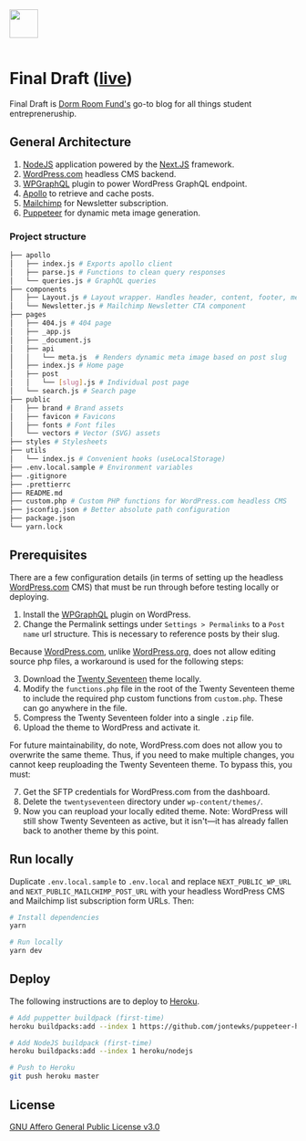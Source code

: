 <img src="https://i.imgur.com/tCvz99i.png" height="50" style="padding-bottom: 15px;"/>

# Final Draft ([live](https://blog.dormroomfund.com))

Final Draft is [Dorm Room Fund's](https://dormroomfund.com) go-to blog for all things student entrepreneruship.

## General Architecture

1. [NodeJS](https://nodejs.org/en/) application powered by the [Next.JS](https://nextjs.org/) framework.
2. [WordPress.com](https://wordpress.com) headless CMS backend.
3. [WPGraphQL](https://github.com/wp-graphql/wp-graphql) plugin to power WordPress GraphQL endpoint.
4. [Apollo](https://www.apollographql.com/) to retrieve and cache posts.
5. [Mailchimp](https://mailchimp.com/) for Newsletter subscription.
6. [Puppeteer](https://github.com/puppeteer/puppeteer) for dynamic meta image generation.

### Project structure

```bash
├── apollo
│   ├── index.js # Exports apollo client
│   ├── parse.js # Functions to clean query responses
│   └── queries.js # GraphQL queries
├── components
│   ├── Layout.js # Layout wrapper. Handles header, content, footer, meta.
│   └── Newsletter.js # Mailchimp Newsletter CTA component
├── pages
│   ├── 404.js # 404 page
│   ├── _app.js
│   ├── _document.js
│   ├── api
│   │   └── meta.js  # Renders dynamic meta image based on post slug
│   ├── index.js # Home page
│   ├── post
│   │   └── [slug].js # Individual post page
│   └── search.js # Search page
├── public
│   ├── brand # Brand assets
│   ├── favicon # Favicons
│   ├── fonts # Font files
│   └── vectors # Vector (SVG) assets
├── styles # Stylesheets
├── utils
│   └── index.js # Convenient hooks (useLocalStorage)
├── .env.local.sample # Environment variables
├── .gitignore
├── .prettierrc
├── README.md
├── custom.php # Custom PHP functions for WordPress.com headless CMS
├── jsconfig.json # Better absolute path configuration
├── package.json
└── yarn.lock
```

## Prerequisites

There are a few configuration details (in terms of setting up the headless [WordPress.com](https://wordpress.com) CMS) that must be run through before testing locally or deploying.

1. Install the [WPGraphQL](https://github.com/wp-graphql/wp-graphql) plugin on WordPress.
2. Change the Permalink settings under `Settings > Permalinks` to a `Post name` url structure. This is necessary to reference posts by their slug.

Because [WordPress.com](https://wordpress.com), unlike [WordPress.org](https://wordpress.org), does not allow editing source php files, a workaround is used for the following steps:

3. Download the [Twenty Seventeen](https://en-ca.wordpress.org/themes/twentyseventeen/) theme locally.
4. Modify the `functions.php` file in the root of the Twenty Seventeen theme to include the required php custom functions from `custom.php`. These can go anywhere in the file.
5. Compress the Twenty Seventeen folder into a single `.zip` file.
6. Upload the theme to WordPress and activate it.

For future maintainability, do note, WordPress.com does not allow you to overwrite the same theme. Thus, if you need to make multiple changes, you cannot keep reuploading the Twenty Seventeen theme. To bypass this, you must:

7. Get the SFTP credentials for WordPress.com from the dashboard.
8. Delete the `twentyseventeen` directory under `wp-content/themes/`.
9. Now you can reupload your locally edited theme. Note: WordPress will still show Twenty Seventeen as active, but it isn't—it has already fallen back to another theme by this point.

## Run locally

Duplicate `.env.local.sample` to `.env.local` and replace `NEXT_PUBLIC_WP_URL` and `NEXT_PUBLIC_MAILCHIMP_POST_URL` with your headless WordPress CMS and Mailchimp list subscription form URLs. Then:

```bash
# Install dependencies
yarn

# Run locally
yarn dev
```

## Deploy

The following instructions are to deploy to [Heroku](http://heroku.com/).

```bash
# Add puppetter buildpack (first-time)
heroku buildpacks:add --index 1 https://github.com/jontewks/puppeteer-heroku-buildpack

# Add NodeJS buildpack (first-time)
heroku buildpacks:add --index 1 heroku/nodejs

# Push to Heroku
git push heroku master
```

## License

[GNU Affero General Public License v3.0](https://github.com/dormroomfund/blog/blob/master/LICENSE)
